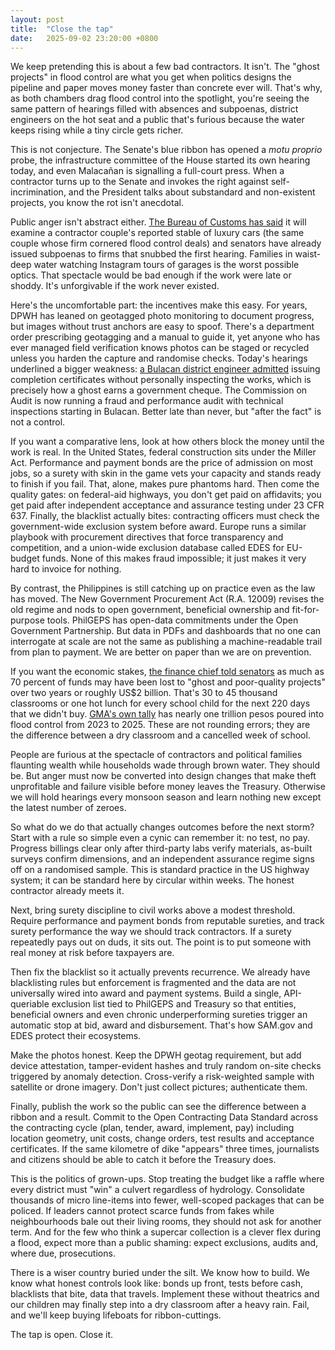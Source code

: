```yaml
---
layout: post
title:  "Close the tap"
date:   2025-09-02 23:20:00 +0800
---
```


We keep pretending this is about a few bad contractors. It isn't. The "ghost projects" in flood control are what you get when politics designs the pipeline and paper moves money faster than concrete ever will. That's why, as both chambers drag flood control into the spotlight, you're seeing the same pattern of hearings filled with absences and subpoenas, district engineers on the hot seat and a public that's furious because the water keeps rising while a tiny circle gets richer.

This is not conjecture. The Senate's blue ribbon has opened a *motu proprio* probe, the infrastructure committee of the House started its own hearing today, and even Malacañan is signalling a full-court press. When a contractor turns up to the Senate and invokes the right against self-incrimination, and the President talks about substandard and non-existent projects, you know the rot isn't anecdotal.

Public anger isn't abstract either. [The Bureau of Customs has said](https://www.gmanetwork.com/news/topstories/nation/957203/customs-to-probe-discaya-couple-s-40-luxury-cars/story/) it will examine a contractor couple's reported stable of luxury cars (the same couple whose firm cornered flood control deals) and senators have already issued subpoenas to firms that snubbed the first hearing. Families in waist-deep water watching Instagram tours of garages is the worst possible optics. That spectacle would be bad enough if the work were late or shoddy. It's unforgivable if the work never existed.

Here's the uncomfortable part: the incentives make this easy. For years, DPWH has leaned on geotagged photo monitoring to document progress, but images without trust anchors are easy to spoof. There's a department order prescribing geotagging and a manual to guide it, yet anyone who has ever managed field verification knows photos can be staged or recycled unless you harden the capture and randomise checks. Today's hearings underlined a bigger weakness: [a Bulacan district engineer admitted](https://www.pna.gov.ph/articles/1257863) issuing completion certificates without personally inspecting the works, which is precisely how a ghost earns a government cheque. The Commission on Audit is now running a fraud and performance audit with technical inspections starting in Bulacan. Better late than never, but "after the fact" is not a control.

If you want a comparative lens, look at how others block the money until the work is real. In the United States, federal construction sits under the Miller Act. Performance and payment bonds are the price of admission on most jobs, so a surety with skin in the game vets your capacity and stands ready to finish if you fail. That, alone, makes pure phantoms hard. Then come the quality gates: on federal-aid highways, you don't get paid on affidavits; you get paid after independent acceptance and assurance testing under 23 CFR 637. Finally, the blacklist actually bites: contracting officers must check the government-wide exclusion system before award. Europe runs a similar playbook with procurement directives that force transparency and competition, and a union-wide exclusion database called EDES for EU-budget funds. None of this makes fraud impossible; it just makes it very hard to invoice for nothing.

By contrast, the Philippines is still catching up on practice even as the law has moved. The New Government Procurement Act (R.A. 12009) revises the old regime and nods to open government, beneficial ownership and fit-for-purpose tools. PhilGEPS has open-data commitments under the Open Government Partnership. But data in PDFs and dashboards that no one can interrogate at scale are not the same as publishing a machine-readable trail from plan to payment. We are better on paper than we are on prevention.

If you want the economic stakes, [the finance chief told senators](https://www.scmp.com/news/asia/southeast-asia/article/3324031/philippines-lost-us2-billion-2-years-flood-corruption-finance-secretary) as much as 70 percent of funds may have been lost to "ghost and poor-quality projects" over two years or roughly US$2 billion. That's 30 to 45 thousand classrooms or one hot lunch for every school child for the next 220 days that we didn't buy. [GMA's own tally](https://www.gmanetwork.com/news/topstories/nation/954195/nearly-p1-trillion-allotted-for-flood-control-projects-from-2023-2025/story/) has nearly one trillion pesos poured into flood control from 2023 to 2025. These are not rounding errors; they are the difference between a dry classroom and a cancelled week of school.

People are furious at the spectacle of contractors and political families flaunting wealth while households wade through brown water. They should be. But anger must now be converted into design changes that make theft unprofitable and failure visible before money leaves the Treasury. Otherwise we will hold hearings every monsoon season and learn nothing new except the latest number of zeroes.

So what do we do that actually changes outcomes before the next storm? Start with a rule so simple even a cynic can remember it: no test, no pay. Progress billings clear only after third-party labs verify materials, as-built surveys confirm dimensions, and an independent assurance regime signs off on a randomised sample. This is standard practice in the US highway system; it can be standard here by circular within weeks. The honest contractor already meets it.

Next, bring surety discipline to civil works above a modest threshold. Require performance and payment bonds from reputable sureties, and track surety performance the way we should track contractors. If a surety repeatedly pays out on duds, it sits out. The point is to put someone with real money at risk before taxpayers are.

Then fix the blacklist so it actually prevents recurrence. We already have blacklisting rules but enforcement is fragmented and the data are not universally wired into award and payment systems. Build a single, API-queriable exclusion list tied to PhilGEPS and Treasury so that entities, beneficial owners and even chronic underperforming sureties trigger an automatic stop at bid, award and disbursement. That's how SAM.gov and EDES protect their ecosystems.

Make the photos honest. Keep the DPWH geotag requirement, but add device attestation, tamper-evident hashes and truly random on-site checks triggered by anomaly detection. Cross-verify a risk-weighted sample with satellite or drone imagery. Don't just collect pictures; authenticate them.

Finally, publish the work so the public can see the difference between a ribbon and a result. Commit to the Open Contracting Data Standard across the contracting cycle (plan, tender, award, implement, pay) including location geometry, unit costs, change orders, test results and acceptance certificates. If the same kilometre of dike "appears" three times, journalists and citizens should be able to catch it before the Treasury does.

This is the politics of grown-ups. Stop treating the budget like a raffle where every district must "win" a culvert regardless of hydrology. Consolidate thousands of micro line-items into fewer, well-scoped packages that can be policed. If leaders cannot protect scarce funds from fakes while neighbourhoods bale out their living rooms, they should not ask for another term. And for the few who think a supercar collection is a clever flex during a flood, expect more than a public shaming: expect exclusions, audits and, where due, prosecutions.

There is a wiser country buried under the silt. We know how to build. We know what honest controls look like: bonds up front, tests before cash, blacklists that bite, data that travels. Implement these without theatrics and our children may finally step into a dry classroom after a heavy rain. Fail, and we'll keep buying lifeboats for ribbon-cuttings.

The tap is open. Close it.

